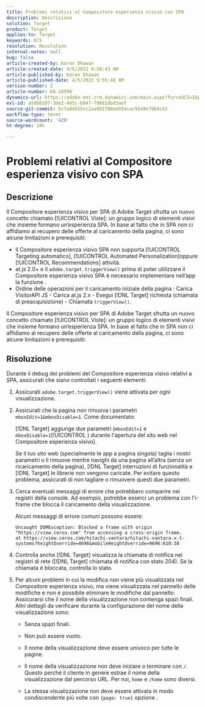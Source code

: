 ```yaml
---
title: Problemi relativi al Compositore esperienza visivo con SPA
description: Descrizione
solution: Target
product: Target
applies-to: Target
keywords: KCS
resolution: Resolution
internal-notes: null
bug: false
article-created-by: Karan Dhawan
article-created-date: 4/5/2022 9:50:43 AM
article-published-by: Karan Dhawan
article-published-date: 4/5/2022 9:55:48 AM
version-number: 2
article-number: KA-18998
dynamics-url: https://adobe-ent.crm.dynamics.com/main.aspx?forceUCI=1&pagetype=entityrecord&etn=knowledgearticle&id=825963d6-c5b4-ec11-983f-000d3a5d0d73
exl-id: a5d08107-3de2-445c-b047-f9661dbd3aef
source-git-commit: bc7a8d555cc2aa981f00aeb54cac9549e7904c42
workflow-type: tm+mt
source-wordcount: '429'
ht-degree: 10%

---
```


# Problemi relativi al Compositore esperienza visivo con SPA

## Descrizione

Il Compositore esperienza visivo per SPA di Adobe Target sfrutta un nuovo concetto chiamato [!UICONTROL Viste]: un gruppo logico di elementi visivi che insieme formano un’esperienza SPA. In base al fatto che in SPA non ci affidiamo al recupero delle offerte al caricamento della pagina, ci sono alcune limitazioni e prerequisiti:

- Il Compositore esperienza visivo SPA non supporta [!UICONTROL Targeting automatico], [!UICONTROL Automated Personalization]oppure [!UICONTROL Recommendations] attività.
- at.js 2.0+ e il `adobe.target.triggerView()` prima di poter utilizzare il Compositore esperienza visivo SPA è necessario implementare nell’app la funzione .
- Ordine delle operazioni per il caricamento iniziale della pagina : Carica VisitorAPI JS - Carica at.js 2.x - Esegui [!DNL Target] richiesta (chiamata di preacquisizione) - Chiamata `triggerView()`.

Il Compositore esperienza visivo per SPA di Adobe Target sfrutta un nuovo concetto chiamato [!UICONTROL Viste]: un gruppo logico di elementi visivi che insieme formano un’esperienza SPA. In base al fatto che in SPA non ci affidiamo al recupero delle offerte al caricamento della pagina, ci sono alcune limitazioni e prerequisiti:

## Risoluzione

Durante il debug dei problemi del Compositore esperienza visivo relativi a SPA, assicurati che siano controllati i seguenti elementi:

1. Assicurati `adobe.target.triggerView()` viene attivata per ogni visualizzazione.

1. Assicurati che la pagina non rimuova i parametri `mboxEdit=1&mboxDisable=1`. Come documentato:

   [!DNL Target] aggiunge due parametri (`mboxEdit=1` e `mboxDisable=1`[!UICONTROL ) durante l&#39;apertura del sito web nel Compositore esperienza visivo].

   Se il tuo sito web (specialmente le app a pagina singola) taglia i nostri parametri o li rimuove mentre navighi da una pagina all’altra (senza un ricaricamento della pagina), [!DNL Target] interruzioni di funzionalità e [!DNL Target] le librerie non vengono caricate. Per evitare questo problema, assicurati di non tagliare o rimuovere questi due parametri.

1. Cerca eventuali messaggi di errore che potrebbero comparire nei registri della console. Ad esempio, potrebbe esserci un problema con l&#39;i-frame che blocca il caricamento della visualizzazione.

   Alcuni messaggi di errore comuni possono essere: 

   ```
   Uncaught DOMException: Blocked a frame with origin "https://view.ceros.com" from accessing a cross-origin frame.
   at https://view.ceros.com/hitachi-vantara/hitachi-vantara-x-t-systems?heightOverride=4696&mobileHeightOverride=9696:610:38
   ```

1. Controlla anche [!DNL Target] visualizza la chiamata di notifica nei registri di rete ([!DNL Target] chiamata di notifica con stato 204). Se la chiamata è bloccata, controlla lo stato.

1. Per alcuni problemi in cui la modifica non viene più visualizzata nel Compositore esperienza visivo, ma viene visualizzata nel pannello delle modifiche e non è possibile eliminare le modifiche dal pannello: Assicurarsi che il nome della visualizzazione non contenga spazi finali. Altri dettagli da verificare durante la configurazione del nome della visualizzazione sono: 

   - Senza spazi finali.

   - Non può essere vuoto.

   - Il nome della visualizzazione deve essere univoco per tutte le pagine.

   - Il nome della visualizzazione non deve iniziare o terminare con `/`. Questo perché il cliente in genere estrae il nome della visualizzazione dal percorso URL. Per noi, `home` e `/home` sono diversi.

   - La stessa visualizzazione non deve essere attivata in modo condiscendente più volte con `{page: true}` opzione .
